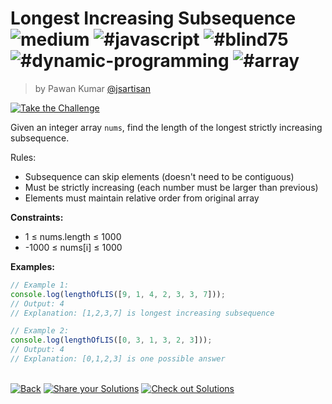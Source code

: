 <!--info-header-start--><h1>Longest Increasing Subsequence <img src="https://img.shields.io/badge/-medium-d9901a" alt="medium"/> <img src="https://img.shields.io/badge/-%23javascript-999" alt="#javascript"/> <img src="https://img.shields.io/badge/-%23blind75-999" alt="#blind75"/> <img src="https://img.shields.io/badge/-%23dynamic--programming-999" alt="#dynamic-programming"/> <img src="https://img.shields.io/badge/-%23array-999" alt="#array"/></h1><blockquote><p>by Pawan Kumar <a href="https://github.com/jsartisan" target="_blank">@jsartisan</a></p></blockquote><p><a href="https://frontend-challenges.com/challenges/301-longest-increasing-subsequence" target="_blank"><img src="https://img.shields.io/badge/-Take%20the%20Challenge-0d99ff?logo=javascript&logoColor=white" alt="Take the Challenge"/></a> </p><!--info-header-end-->

Given an integer array `nums`, find the length of the longest strictly increasing subsequence.

Rules:

- Subsequence can skip elements (doesn't need to be contiguous)
- Must be strictly increasing (each number must be larger than previous)
- Elements must maintain relative order from original array

**Constraints:**

- 1 ≤ nums.length ≤ 1000
- -1000 ≤ nums[i] ≤ 1000

**Examples:**

```typescript
// Example 1:
console.log(lengthOfLIS([9, 1, 4, 2, 3, 3, 7]));
// Output: 4
// Explanation: [1,2,3,7] is longest increasing subsequence

// Example 2:
console.log(lengthOfLIS([0, 3, 1, 3, 2, 3]));
// Output: 4
// Explanation: [0,1,2,3] is one possible answer
```

<!--info-footer-start--><br><a href="../../README.md" target="_blank"><img src="https://img.shields.io/badge/-Back-grey" alt="Back"/></a> <a href="https://github.com/jsartisan/frontend-challenges/issues/new?template=answer.md&labels=answer,301,undefined&title=301%20-%20Longest%20Increasing%20Subsequence%20-%20undefined&body=" target="_blank"><img src="https://img.shields.io/badge/-Share%20your%20Solutions-teal" alt="Share your Solutions"/></a> <a href="https://github.com/jsartisan/frontend-challenges/issues?q=label%3A301+label%3Aanswer+sort%3Areactions-%2B1-desc" target="_blank"><img src="https://img.shields.io/badge/-Check%20out%20Solutions-de5a77?logo=awesome-lists&logoColor=white" alt="Check out Solutions"/></a> <!--info-footer-end-->

